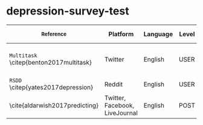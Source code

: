 # depression-survey-test



|<sub>Reference</sup>| Platform                       | Language | Level | Annotation Procedure | Label                         | Dataset Size | Availability |
|----------------------------------------------------------------------------------------------------------------------------------------------------------------------------|--------------------------------|----------|-------|----------------------|-------------------------------|--------------|--------------|
| `Multitask` \citep{benton2017multitask}                                                                                                                                      | Twitter                        | English  | USER  | Self-mention         | Labels for multiple disorders | 9.5K users   | UNK          |
| `RSDD` \citep{yates2017depression}                                                                                                                                           | Reddit                         | English  | USER  | Self-mention         | BIN                           | 116K users   | DUA          |
| \cite{aldarwish2017predicting}                                                                                                                                             | Twitter, Facebook, LiveJournal | English  | POST  | Manual annotation    | BIN| DSM-IV symptoms          | 6.7K posts   | API          |
